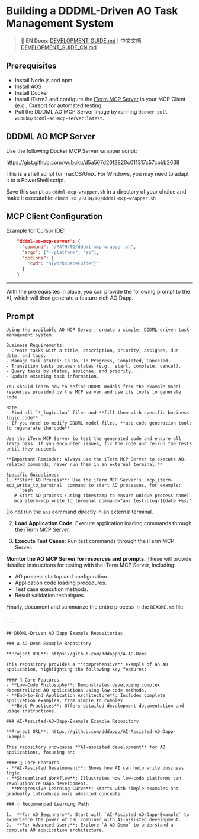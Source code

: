 # Building a DDDML-Driven AO Task Management System

> 📖 **EN Docs**: [DEVELOPMENT_GUIDE.md](DEVELOPMENT_GUIDE.md) | **中文文档**: [DEVELOPMENT_GUIDE_CN.md](DEVELOPMENT_GUIDE_CN.md)

## Prerequisites

- Install Node.js and npm
- Install AOS
- Install Docker
- Install iTerm2 and configure the [iTerm MCP Server](https://github.com/ferrislucas/iterm-mcp) in your MCP Client (e.g., Cursor) for automated testing.
- Pull the DDDML AO MCP Server image by running `docker pull wubuku/dddml-ao-mcp-server:latest`.

## DDDML AO MCP Server

Use the following Docker MCP Server wrapper script:

https://gist.github.com/wubuku/d5a567d20f2820c011317c57cbbb2638

This is a shell script for macOS/Unix. For Windows, you may need to adapt it to a PowerShell script.

Save this script as `dddml-mcp-wrapper.sh` in a directory of your choice and make it executable:
`chmod +x /PATH/TO/dddml-mcp-wrapper.sh`

## MCP Client Configuration

Example for Cursor IDE:

```json
    "dddml-ao-mcp-server": {
      "command": "/PATH/TO/dddml-mcp-wrapper.sh",
      "args": ["--platform", "ao"],
      "options": {
        "cwd": "${workspaceFolder}"
      }
    }
```

---

With the prerequisites in place, you can provide the following prompt to the AI, which will then generate a feature-rich AO Dapp.

## Prompt

```
Using the available AO MCP Server, create a simple, DDDML-driven task management system.

Business Requirements:
- Create tasks with a title, description, priority, assignee, due date, and tags.
- Manage task states: To Do, In Progress, Completed, Canceled.
- Transition tasks between states (e.g., start, complete, cancel).
- Query tasks by status, assignee, and priority.
- Update existing task information.

You should learn how to define DDDML models from the example model resources provided by the MCP server and use its tools to generate code.

Note:
- Find all `*_logic.lua` files and **fill them with specific business logic code**
- If you need to modify DDDML model files, **use code generation tools to regenerate the code**

Use the iTerm MCP Server to test the generated code and ensure all tests pass. If you encounter issues, fix the code and re-run the tests until they succeed.

**Important Reminder: Always use the iTerm MCP Server to execute AO-related commands, never run them in an external terminal!**

Specific Guidelines:
1. **Start AO Process**: Use the iTerm MCP Server's `mcp_iterm-mcp_write_to_terminal` command to start AO processes, for example:
   ```bash
   # Start AO process (using timestamp to ensure unique process name)
   mcp_iterm-mcp_write_to_terminal command="aos test-blog-$(date +%s)"
   ```
   Do not run the `aos` command directly in an external terminal.

2. **Load Application Code**: Execute application loading commands through the iTerm MCP Server.

3. **Execute Test Cases**: Run test commands through the iTerm MCP Server.

**Monitor the AO MCP Server for resources and prompts.** These will provide detailed instructions for testing with the iTerm MCP Server, including:
- AO process startup and configuration.
- Application code loading procedures.
- Test case execution methods.
- Result validation techniques.

Finally, document and summarize the entire process in the `README.md` file.
```

---

## DDDML-Driven AO Dapp Example Repositories

### A-AO-Demo Example Repository

**Project URL**: https://github.com/dddappp/A-AO-Demo

This repository provides a **comprehensive** example of an AO application, highlighting the following key features:

#### 🎯 Core Features
- **Low-Code Philosophy**: Demonstrates developing complex decentralized AO applications using low-code methods.
- **End-to-End Application Architecture**: Includes complete application examples, from simple to complex.
- **Best Practices**: Offers detailed development documentation and usage instructions.

### AI-Assisted-AO-Dapp-Example Example Repository

**Project URL**: https://github.com/dddappp/AI-Assisted-AO-Dapp-Example

This repository showcases **AI-assisted development** for AO applications, focusing on:

#### 🎯 Core Features
- **AI-Assisted Development**: Shows how AI can help write business logic.
- **Streamlined Workflow**: Illustrates how low-code platforms can revolutionize Dapp development.
- **Progressive Learning Curve**: Starts with simple examples and gradually introduces more advanced concepts.

### 💡 Recommended Learning Path

1.  **For AO Beginners**: Start with `AI-Assisted-AO-Dapp-Example` to experience the power of DSL combined with AI-assisted development.
2.  **For Advanced Users**: Explore `A-AO-Demo` to understand a complete AO application architecture.

